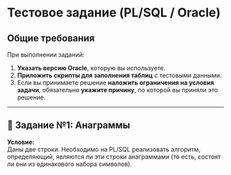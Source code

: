 # Тестовое задание (PL/SQL / Oracle)

## Общие требования

При выполнении заданий:

1. **Указать версию Oracle**, которую вы используете.
2. **Приложить скрипты для заполнения таблиц** с тестовыми данными.
3. Если вы принимаете решение **наложить ограничения на условия задачи**, обязательно **укажите причину**, по которой вы приняли это решение.

---

## 🧩 Задание №1: Анаграммы

**Условие:**  
Даны две строки. Необходимо на PL/SQL реализовать алгоритм, определяющий, являются ли эти строки анаграммами (то есть, состоят ли они из одинакового набора символов).


